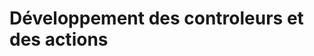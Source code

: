 <!-- .slide: class="first-slide" sfeir-level="2" sfeir-techno="xxx" -->

# **Développement des controleurs et des actions**


